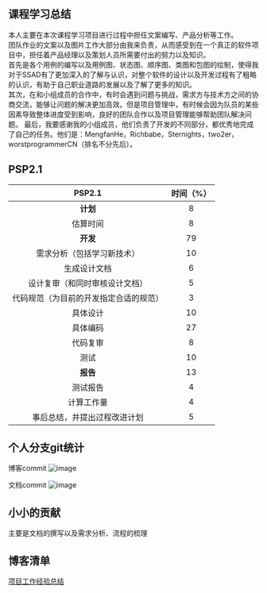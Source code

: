 ## 课程学习总结
本人主要在本次课程学习项目进行过程中担任文案编写、产品分析等工作。  
团队作业的文案以及图片工作大部分由我来负责，从而感受到在一个真正的软件项目中，担任着产品经理以及策划人员所需要付出的努力以及知识。  
首先是各个用例的编写以及用例图、状态图、顺序图、类图和包图的绘制，使得我对于SSAD有了更加深入的了解与认识，对整个软件的设计以及开发过程有了粗略的认识，有助于自己职业道路的发展以及了解了更多的知识。  
其次，在和小组成员的合作中，有时会遇到问题与挑战，需求方与技术方之间的协商交流，能够让问题的解决更加高效。但是项目管理中，有时候会因为队员的某些因素导致整体进度受到影响，良好的团队合作以及项目管理能够帮助团队解决问题。
最后，我要感谢我的小组成员，他们负责了开发的不同部分，都优秀地完成了自己的任务。他们是：MengfanHe，Richbabe，Sternights，two2er，worstprogrammerCN（排名不分先后）。

## PSP2.1
|PSP2.1|时间（%）|
|:--:|:--:|
|**计划**|8|
|估算时间|8|
|**开发**|79|
|需求分析（包括学习新技术）|10|
|生成设计文档|6|
|设计复审（和同时审核设计文档）|5|
|代码规范（为目前的开发指定合适的规范）|3|
|具体设计|10|
|具体编码|27|
|代码复审|8|
|测试|10|
|**报告**|13|
|测试报告|4|
|计算工作量|4|
|事后总结，并提出过程改进计划|5|
## 个人分支git统计
博客commit
![image](http://wx1.sinaimg.cn/mw690/c3b8fd03gy1fstlml5mt9j20j709w74t.jpg)

文档commit
![image](http://wx1.sinaimg.cn/mw690/c3b8fd03gy1fstlmo3oo2j20hu09cmxo.jpg)
## 小小的贡献
主要是文档的撰写以及需求分析、流程的梳理

## 博客清单

[项目工作经验总结](https://shimo.im/docs/iBAv3jyOXis7BwCk)